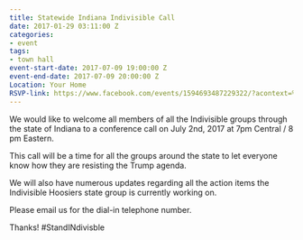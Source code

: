```yaml
---
title: Statewide Indiana Indivisible Call
date: 2017-01-29 03:11:00 Z
categories:
- event
tags:
- town hall
event-start-date: 2017-07-09 19:00:00 Z
event-end-date: 2017-07-09 20:00:00 Z
Location: Your Home
RSVP-link: https://www.facebook.com/events/1594693487229322/?acontext=%7B%22source%22%3A4%2C%22action_history%22%3A%22null%22%7D&source=4&action_history=null
---
```


We would like to welcome all members of all the Indivisible groups through the state of Indiana to a conference call on July 2nd, 2017 at 7pm Central / 8 pm Eastern.

This call will be a time for all the groups around the state to let everyone know how they are resisting the Trump agenda.

We will also have numerous updates regarding all the action items the Indivisible Hoosiers state group is currently working on.

Please email us for the dial-in telephone number.

Thanks! #StandINdivisble